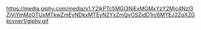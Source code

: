 https://media.giphy.com/media/v1.Y2lkPTc5MGI3NjExMGMxYzY2Mjc4NzI3ZjViYmMzOTUxMTkwZmEyNDkxMTEyN2YxZmQyOSZjdD1n/6MYEJ2ZqXZGkcvner1/giphy.gif
